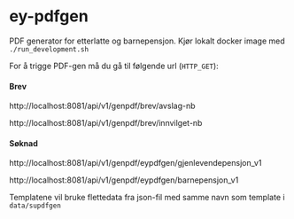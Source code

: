 # ey-pdfgen
PDF generator for etterlatte og barnepensjon. Kjør lokalt docker image med  `./run_development.sh`

For å trigge PDF-gen må du gå til følgende url (`HTTP_GET`):

#### Brev

http://localhost:8081/api/v1/genpdf/brev/avslag-nb

http://localhost:8081/api/v1/genpdf/brev/innvilget-nb

#### Søknad

http://localhost:8081/api/v1/genpdf/eypdfgen/gjenlevendepensjon_v1

http://localhost:8081/api/v1/genpdf/eypdfgen/barnepensjon_v1

Templatene vil bruke flettedata fra json-fil med samme navn som template i `data/supdfgen`
